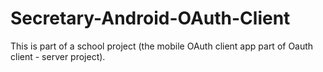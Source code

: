 Secretary-Android-OAuth-Client
==============================

This is part of a school project (the mobile OAuth client app part of Oauth client - server project).  